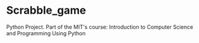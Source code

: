# Scrabble_game
Python Project. Part of the MIT's course: Introduction to Computer Science and Programming Using Python
